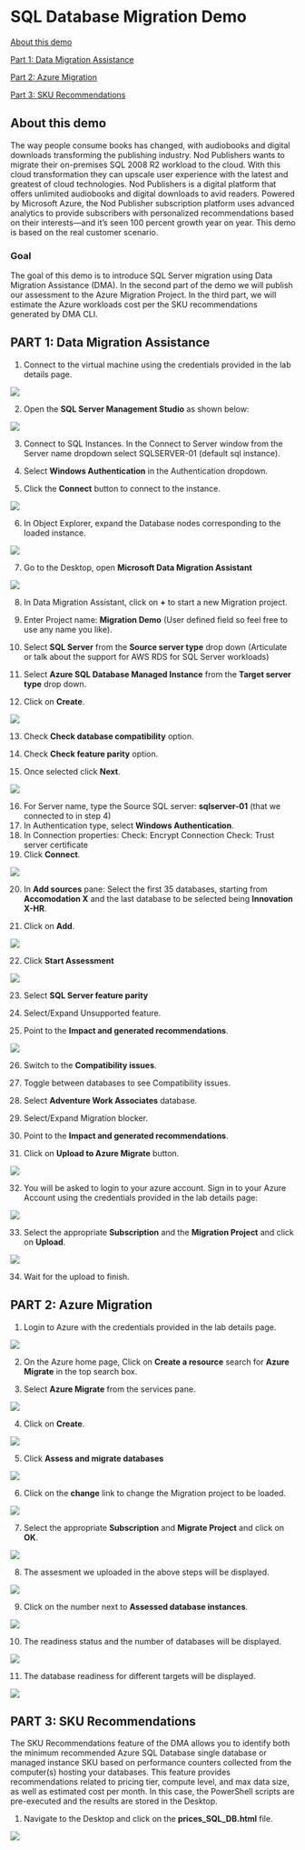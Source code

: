 # SQL Database Migration Demo  

[About this demo](#about-this-demo)

[Part 1: Data Migration Assistance](#part-1-data-migration-assistance)

[Part 2: Azure Migration](#part-2-azure-migration)

[Part 3: SKU Recommendations](#part-3-sku-recommendations)  


## About this demo  

The way people consume books has changed, with audiobooks and digital downloads transforming the publishing industry. Nod Publishers wants to migrate their on-premises SQL 2008 R2 workload to the cloud. With this cloud transformation they can upscale user experience with the latest and greatest of cloud technologies. Nod Publishers is a digital platform that offers unlimited audiobooks and digital downloads to avid readers. Powered by Microsoft Azure, the Nod Publisher subscription platform uses advanced analytics to provide subscribers with personalized recommendations based on their interests—and it’s seen 100 percent growth year on year. This demo is based on the real customer scenario.  

### Goal  

The goal of this demo is to introduce SQL Server migration using Data Migration Assistance (DMA). In the second part of the demo we will publish our assessment to the Azure Migration Project. In the third part, we will estimate the Azure workloads cost per the SKU recommendations generated by DMA CLI.

## PART 1: Data Migration Assistance  

1. Connect to the virtual machine using the credentials provided in the lab details page.  

<img src="/images/lab-details-page.png">   

2. Open the **SQL Server Management Studio** as shown below:  

<img src="/images/sqlmgmtstudio-select.png">   

3. Connect to SQL Instances. In the Connect to Server window from the Server name dropdown select SQLSERVER-01 (default sql instance).    

4. Select **Windows Authentication** in the Authentication dropdown.  

5. Click the **Connect** button to connect to the instance.  

<img src="/images/sqlserver-connect-ssms.png">   

6. In Object Explorer, expand the Database nodes corresponding to the loaded instance.  

<img src="/images/databases-loaded.png">   

7. Go to the Desktop, open **Microsoft Data Migration Assistant**      

<img src="/images/click-dma-icon.png">    

8. In Data Migration Assistant, click on **+** to start a new Migration project.   

9. Enter Project name: **Migration Demo** (User defined field so feel free to use any name you like).    

10. Select **SQL Server** from the **Source server type** drop down (Articulate or talk about the support for AWS RDS for SQL Server workloads)    

11. Select **Azure SQL Database Managed Instance** from the **Target server type** drop down.  

12. Click on **Create**.  

<img src="/images/enter-dma-details-01.png">  

13. Check **Check database compatibility** option.  

14. Check **Check feature parity** option.   

15. Once selected click **Next**. 

<img src="/images/select-report-type.png">  

16. For Server name, type the Source SQL server: **sqlserver-01** (that we connected to in step 4)  
17. In Authentication type, select **Windows Authentication**.
18. In Connection properties: Check: Encrypt Connection Check: Trust server certificate   
19. Click **Connect**.  

<img src="/images/connect-to-server-dma.png">  

20. In **Add sources** pane: Select the first 35 databases, starting from **Accomodation X** and the last database to be selected being  **Innovation X-HR**.  

21. Click on **Add**.  

<img src="/images/first35databases.png">  

22. Click **Start Assessment**  

<img src="/images/start-assesment-mi.png">  

23. Select **SQL Server feature parity**  

24. Select/Expand Unsupported feature.  

25. Point to the **Impact and generated recommendations**.  

<img src="/images/sqlserverparity-mi.png">  

26. Switch to the **Compatibility issues**.  

27. Toggle between databases to see Compatibility issues.  

28. Select **Adventure Work Associates** database.  

29. Select/Expand Migration blocker.  

30. Point to the **Impact and generated recommendations**.  

31. Click on **Upload to Azure Migrate** button.  

<img src="/images/compatibilityissues-mi.png">     

32. You will be asked to login to your azure account. Sign in to your Azure Account using the credentials provided in the lab details page:  

<img src="/images/azure-credentials.png">  

33. Select the appropriate **Subscription** and the **Migration Project** and click on **Upload**.    

<img src="/images/upload-azure-migrate-mi.png">  

34. Wait for the upload to finish.  


## PART 2: Azure Migration   

1. Login to Azure with the credentials provided in the lab details page.  

<img src="/images/azure-credentials.png">  

2. On the Azure home page, Click on **Create a resource** search for **Azure Migrate** in the top search box.  

3. Select **Azure Migrate** from the services pane.    

<img src="/images/azure-migrate-azure-portal.png">  

4. Click on **Create**.  

<img src="/images/azure-migrate-click.png">  

5. Click **Assess and migrate databases**  

<img src="/images/asses-migrate-databases.png">    

6. Click on the **change** link to change the Migration project to be loaded.  

<img src="/images/change-migrate-project.png">   

7. Select the appropriate **Subscription** and **Migrate Project** and click on **OK**.  

<img src="/images/migrate-project-settings.png">  

8. The assesment we uploaded in the above steps will be displayed.  

<img src="/images/uploaded-report-migrate.png">   

9. Click on the number next to **Assessed database instances**.  

<img src="/images/asses-number-of-instances.png">   

10. The readiness status and the number of databases will be displayed.  

<img src="/images/readiness-status-instance.png">   

11. The database readiness for different targets will be displayed.  

<img src="/images/database-readiness-targets.png">   

## PART 3: SKU Recommendations  
The SKU Recommendations feature of the DMA allows you to identify both the minimum recommended Azure SQL Database single database or managed instance SKU based on performance counters collected from the computer(s) hosting your databases. This feature provides recommendations related to pricing tier, compute level, and max data size, as well as estimated cost per month. In this case, the PowerShell scripts are pre-executed and the results are stored in the Desktop.  

1.  Navigate to the Desktop and click on the **prices_SQL_DB.html** file.  

<img src="/images/prices_sql_db_click.png">  
